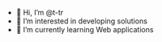 - 👋 Hi, I’m @t-tr
- 👀 I’m interested in developing solutions
- 🌱 I’m currently learning Web applications

<!---
t-tr/t-tr is a ✨ special ✨ repository because its `README.md` (this file) appears on your GitHub profile.
You can click the Preview link to take a look at your changes.
--->
